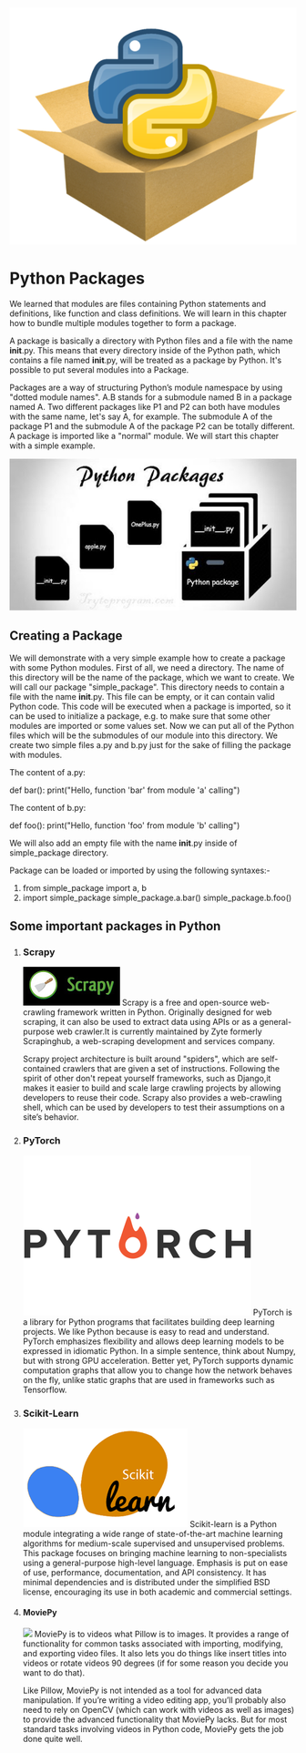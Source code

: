 ![](1.png)                                                   
# **Python Packages**    
We learned that modules are files containing Python statements and definitions, like function and class definitions. We will learn in this chapter how to bundle multiple modules together to form a package.

A package is basically a directory with Python files and a file with the name __init__.py. This means that every directory inside of the Python path, which contains a file named __init__.py, will be treated as a package by Python. It's possible to put several modules into a Package.

Packages are a way of structuring Python’s module namespace by using "dotted module names". A.B stands for a submodule named B in a package named A. Two different packages like P1 and P2 can both have modules with the same name, let's say A, for example. The submodule A of the package P1 and the submodule A of the package P2 can be totally different. A package is imported like a "normal" module. We will start this chapter with a simple example.

![](2.jpg)

## **Creating a Package** 
We will demonstrate with a very simple example how to create a package with some Python modules. First of all, we need a directory. The name of this directory will be the name of the package, which we want to create. We will call our package "simple_package". This directory needs to contain a file with the name __init__.py. This file can be empty, or it can contain valid Python code. This code will be executed when a package is imported, so it can be used to initialize a package, e.g. to make sure that some other modules are imported or some values set. Now we can put all of the Python files which will be the submodules of our module into this directory. We create two simple files a.py and b.py just for the sake of filling the package with modules.

The content of a.py:

def bar():
    print("Hello, function 'bar' from module 'a' calling")

The content of b.py:

def foo():
    print("Hello, function 'foo' from module 'b' calling")

We will also add an empty file with the name __init__.py inside of simple_package directory.

Package can be loaded or imported by using the following syntaxes:-
1) from simple_package import a, b
2) import simple_package
   simple_package.a.bar()
   simple_package.b.foo()

## **Some important packages in Python** 
1) ### Scrapy
   ![](3.jpg)
   Scrapy is a free and open-source web-crawling framework written in Python. Originally designed for web scraping, it can also be used to extract data using APIs or as a general-purpose web crawler.It is currently maintained by Zyte formerly Scrapinghub, a web-scraping development and services company.

   Scrapy project architecture is built around "spiders", which are self-contained crawlers that are given a set of instructions. Following the spirit of other don't repeat yourself frameworks, such as Django,it makes it easier to build and scale large crawling projects by allowing developers to reuse their code. Scrapy also provides a web-crawling shell, which can be used by developers to test their assumptions on a site’s behavior.

2) ### PyTorch
   ![](4.png)
   PyTorch is a library for Python programs that facilitates building deep learning projects. We like Python because is easy to read and understand. PyTorch emphasizes flexibility and allows deep learning models to be expressed in idiomatic Python.
   In a simple sentence, think about Numpy, but with strong GPU acceleration. Better yet, PyTorch supports dynamic computation graphs that allow you to change how the network behaves on the fly, unlike static graphs that are used in frameworks such as Tensorflow.
   
3) ### Scikit-Learn
   ![](5.png)
    Scikit-learn is a Python module integrating a wide range of state-of-the-art machine learning algorithms for medium-scale supervised and unsupervised problems. This package focuses on bringing machine learning to non-specialists using a general-purpose high-level language. Emphasis is put on ease of use, performance, documentation, and API consistency. It has minimal dependencies and is distributed under the simplified BSD license, encouraging its use in both academic and commercial settings.

4) #### MoviePy
    ![](moviepy.jpg)
    MoviePy is to videos what Pillow is to images. It provides a range of functionality for common tasks associated with importing, modifying, and exporting video files. It also lets you do things like insert titles into videos or rotate videos 90 degrees (if for some reason you decide you want to do that).

    Like Pillow, MoviePy is not intended as a tool for advanced data manipulation. If you’re writing a video editing app, you’ll probably also need to rely on OpenCV (which can work with videos as well as images) to provide the advanced functionality that MoviePy lacks. But for most standard tasks involving videos in Python code, MoviePy gets the job done quite well.

 